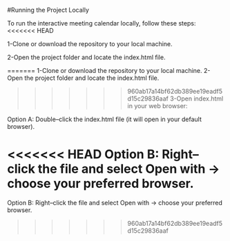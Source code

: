 #Running the Project Locally

To run the interactive meeting calendar locally, follow these steps:
<<<<<<< HEAD

1-Clone or download the repository to your local machine.

2-Open the project folder and locate the index.html file.

=======
1-Clone or download the repository to your local machine.
2-Open the project folder and locate the index.html file.
>>>>>>> 960ab17a14bf62db389ee19eadf5d15c29836aaf
3-Open index.html in your web browser:

Option A: Double–click the index.html file (it will open in your default browser).

<<<<<<< HEAD
Option B: Right–click the file and select Open with → choose your preferred browser.
=======
Option B: Right–click the file and select Open with → choose your preferred browser.
>>>>>>> 960ab17a14bf62db389ee19eadf5d15c29836aaf
